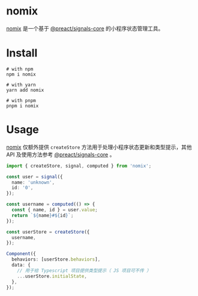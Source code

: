 # nomix

[nomix](https://github.com/vzt7/nomix) 是一个基于 [@preact/signals-core](https://github.com/preactjs/signals) 的小程序状态管理工具。

# Install

```shell
# with npm
npm i nomix

# with yarn
yarn add nomix

# with pnpm
pnpm i nomix
```

# Usage

[nomix](https://github.com/vzt7/nomix) 仅额外提供 `createStore` 方法用于处理小程序状态更新和类型提示，其他 API 及使用方法参考 [@preact/signals-core](https://github.com/preactjs/signals) 。

```ts
import { createStore, signal, computed } from 'nomix';

const user = signal({
  name: 'unknown',
  id: '0',
});

const username = computed(() => {
  const { name, id } = user.value;
  return `${name}#${id}`;
});

const userStore = createStore({
  username,
});

Component({
  behaviors: [userStore.behaviors],
  data: {
    // 用于给 Typescript 项目提供类型提示（ JS 项目可不传 ）
    ...userStore.initialState,
  },
});
```
